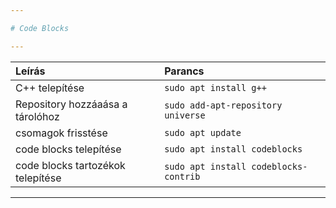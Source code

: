 ```yaml
---

# Code Blocks

---
```


| Leírás | Parancs |
| :----- | :------ |
| C++ telepítése | ```sudo apt install g++``` |
| Repository hozzáaása a tárolóhoz | ```sudo add-apt-repository universe``` |
| csomagok frisstése | ```sudo apt update``` |
| code blocks telepítése | ```sudo apt install codeblocks``` |
| code blocks tartozékok telepítése | ```sudo apt install codeblocks-contrib``` |

---
